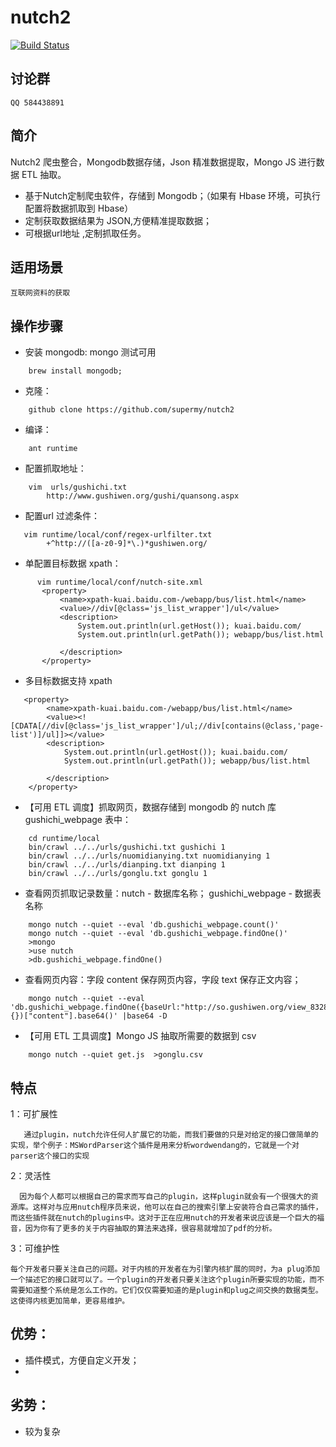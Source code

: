 # nutch2 

[![Build Status](https://travis-ci.org/supermy/nutch2.svg?branch=master)](https://github.com/supermy/nutch2)

## 讨论群
    QQ 584438891
    

## 简介 

Nutch2 爬虫整合，Mongodb数据存储，Json 精准数据提取，Mongo JS 进行数据 ETL 抽取。
* 基于Nutch定制爬虫软件，存储到 Mongodb；（如果有 Hbase 环境，可执行配置将数据抓取到 Hbase）
* 定制获取数据结果为 JSON,方便精准提取数据；
* 可根据url地址 ,定制抓取任务。


## 适用场景

    互联网资料的获取

## 操作步骤

*  安装 mongodb: mongo 测试可用 
```aidl
    brew install mongodb;  
```

*  克隆：
```aidl
    github clone https://github.com/supermy/nutch2
```

*  编译：
```aidl
    ant runtime
```

*  配置抓取地址：
```aidl
    vim  urls/gushichi.txt
        http://www.gushiwen.org/gushi/quansong.aspx
```
   
   
*  配置url 过滤条件：
```aidl
   vim runtime/local/conf/regex-urlfilter.txt
        +^http://([a-z0-9]*\.)*gushiwen.org/
```

*  单配置目标数据 xpath：
```aidl
      vim runtime/local/conf/nutch-site.xml
       <property>
           <name>xpath-kuai.baidu.com-/webapp/bus/list.html</name>
           <value>//div[@class='js_list_wrapper']/ul</value>
           <description>
               System.out.println(url.getHost()); kuai.baidu.com/
               System.out.println(url.getPath()); webapp/bus/list.html
   
           </description>
       </property>
```

*  多目标数据支持 xpath
```aidl
   <property>
        <name>xpath-kuai.baidu.com-/webapp/bus/list.html</name>
        <value><![CDATA[//div[@class='js_list_wrapper']/ul;//div[contains(@class,'page-list')]/ul]]></value>
        <description>
            System.out.println(url.getHost()); kuai.baidu.com/
            System.out.println(url.getPath()); webapp/bus/list.html

        </description>
    </property>
```

      

*  【可用 ETL 调度】抓取网页，数据存储到 mongodb 的 nutch 库  gushichi_webpage 表中：

```aidl
    cd runtime/local
    bin/crawl ../../urls/gushichi.txt gushichi 1
    bin/crawl ../../urls/nuomidianying.txt nuomidianying 1    
    bin/crawl ../../urls/dianping.txt dianping 1
    bin/crawl ../../urls/gonglu.txt gonglu 1
```

*  查看网页抓取记录数量：nutch -  数据库名称； gushichi_webpage - 数据表名称    
```aidl
    mongo nutch --quiet --eval 'db.gushichi_webpage.count()'
    mongo nutch --quiet --eval 'db.gushichi_webpage.findOne()'
    >mongo
    >use nutch
    >db.gushichi_webpage.findOne()
```
    
*  查看网页内容：字段 content 保存网页内容，字段 text 保存正文内容；
```aidl
    mongo nutch --quiet --eval  'db.gushichi_webpage.findOne({baseUrl:"http://so.gushiwen.org/view_8328.aspx"},{})["content"].base64()' |base64 -D

```

*  【可用 ETL 工具调度】Mongo JS 抽取所需要的数据到 csv 
```aidl
    mongo nutch --quiet get.js  >gonglu.csv

```    
    

## 特点

1：可扩展性

       通过plugin，nutch允许任何人扩展它的功能，而我们要做的只是对给定的接口做简单的实现，举个例子：MSWordParser这个插件是用来分析wordwendang的，它就是一个对parser这个接口的实现

2：灵活性

      因为每个人都可以根据自己的需求而写自己的plugin，这样plugin就会有一个很强大的资源库。这样对与应用nutch程序员来说，他可以在自己的搜索引擎上安装符合自己需求的插件，而这些插件就在nutch的plugins中。这对于正在应用nutch的开发者来说应该是一个巨大的福音，因为你有了更多的关于内容抽取的算法来选择，很容易就增加了pdf的分析。

3：可维护性

    每个开发者只要关注自己的问题。对于内核的开发者在为引擎内核扩展的同时，为a plug添加一个描述它的接口就可以了。一个plugin的开发者只要关注这个plugin所要实现的功能，而不需要知道整个系统是怎么工作的。它们仅仅需要知道的是plugin和plug之间交换的数据类型。这使得内核更加简单，更容易维护。
    
    

## 优势：

*   插件模式，方便自定义开发；
*   

## 劣势：

*  较为复杂

